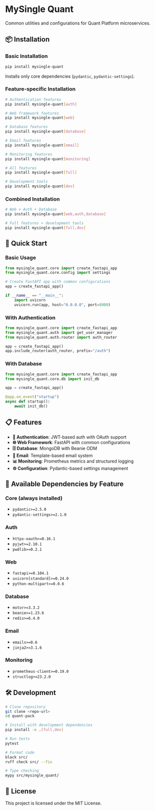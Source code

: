 # MySingle Quant

Common utilities and configurations for Quant Platform microservices.

## 📦 Installation

### Basic Installation
```bash
pip install mysingle-quant
```
Installs only core dependencies (`pydantic`, `pydantic-settings`).

### Feature-specific Installation
```bash
# Authentication features
pip install mysingle-quant[auth]

# Web framework features
pip install mysingle-quant[web]

# Database features
pip install mysingle-quant[database]

# Email features
pip install mysingle-quant[email]

# Monitoring features
pip install mysingle-quant[monitoring]

# All features
pip install mysingle-quant[full]

# Development tools
pip install mysingle-quant[dev]
```

### Combined Installation
```bash
# Web + Auth + Database
pip install mysingle-quant[web,auth,database]

# Full features + development tools
pip install mysingle-quant[full,dev]
```

## 🚀 Quick Start

### Basic Usage
```python
from mysingle_quant.core import create_fastapi_app
from mysingle_quant.core.config import settings

# Create FastAPI app with common configurations
app = create_fastapi_app()

if __name__ == "__main__":
    import uvicorn
    uvicorn.run(app, host="0.0.0.0", port=8000)
```

### With Authentication
```python
from mysingle_quant.core import create_fastapi_app
from mysingle_quant.auth import get_user_manager
from mysingle_quant.auth.router import auth_router

app = create_fastapi_app()
app.include_router(auth_router, prefix="/auth")
```

### With Database
```python
from mysingle_quant.core import create_fastapi_app
from mysingle_quant.core.db import init_db

app = create_fastapi_app()

@app.on_event("startup")
async def startup():
    await init_db()
```

## 📋 Features

- **🔐 Authentication**: JWT-based auth with OAuth support
- **🌐 Web Framework**: FastAPI with common configurations
- **🗄️ Database**: MongoDB with Beanie ODM
- **📧 Email**: Template-based email system
- **📊 Monitoring**: Prometheus metrics and structured logging
- **⚙️ Configuration**: Pydantic-based settings management

## 📝 Available Dependencies by Feature

### Core (always installed)
- `pydantic>=2.5.0`
- `pydantic-settings>=2.1.0`

### Auth
- `httpx-oauth>=0.16.1`
- `pyjwt>=2.10.1`
- `pwdlib>=0.2.1`

### Web
- `fastapi>=0.104.1`
- `uvicorn[standard]>=0.24.0`
- `python-multipart>=0.0.6`

### Database
- `motor>=3.3.2`
- `beanie>=1.23.6`
- `redis>=6.4.0`

### Email
- `emails>=0.6`
- `jinja2>=3.1.6`

### Monitoring
- `prometheus-client>=0.19.0`
- `structlog>=23.2.0`

## 🛠️ Development

```bash
# Clone repository
git clone <repo-url>
cd quant-pack

# Install with development dependencies
pip install -e .[full,dev]

# Run tests
pytest

# Format code
black src/
ruff check src/ --fix

# Type checking
mypy src/mysingle_quant/
```

## 📄 License

This project is licensed under the MIT License.
